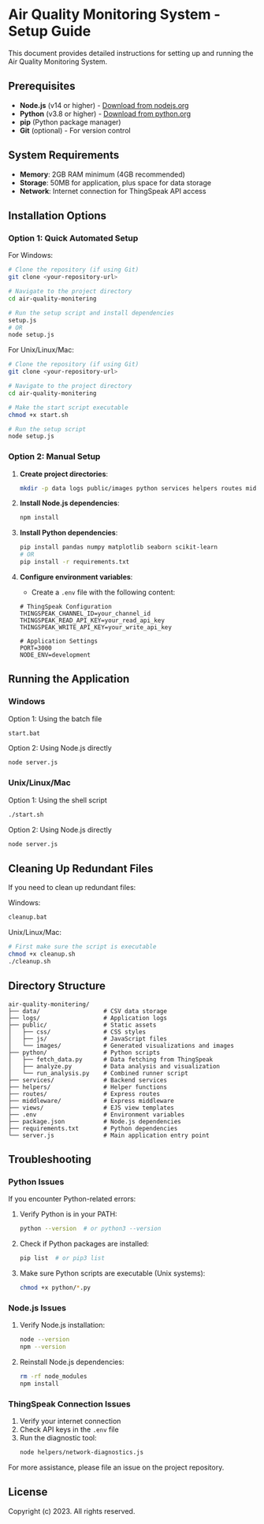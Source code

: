 # Air Quality Monitoring System - Setup Guide

This document provides detailed instructions for setting up and running the Air Quality Monitoring System.

## Prerequisites

- **Node.js** (v14 or higher) - [Download from nodejs.org](https://nodejs.org/)
- **Python** (v3.8 or higher) - [Download from python.org](https://python.org/)
- **pip** (Python package manager)
- **Git** (optional) - For version control

## System Requirements

- **Memory**: 2GB RAM minimum (4GB recommended)
- **Storage**: 50MB for application, plus space for data storage
- **Network**: Internet connection for ThingSpeak API access

## Installation Options

### Option 1: Quick Automated Setup

For Windows:
```bash
# Clone the repository (if using Git)
git clone <your-repository-url>

# Navigate to the project directory
cd air-quality-monitering

# Run the setup script and install dependencies
setup.js
# OR
node setup.js
```

For Unix/Linux/Mac:
```bash
# Clone the repository (if using Git)
git clone <your-repository-url>

# Navigate to the project directory
cd air-quality-monitering

# Make the start script executable
chmod +x start.sh

# Run the setup script
node setup.js
```

### Option 2: Manual Setup

1. **Create project directories**:
   ```bash
   mkdir -p data logs public/images python services helpers routes middleware views
   ```

2. **Install Node.js dependencies**:
   ```bash
   npm install
   ```

3. **Install Python dependencies**:
   ```bash
   pip install pandas numpy matplotlib seaborn scikit-learn
   # OR
   pip install -r requirements.txt
   ```

4. **Configure environment variables**:
   - Create a `.env` file with the following content:
   ```
   # ThingSpeak Configuration
   THINGSPEAK_CHANNEL_ID=your_channel_id
   THINGSPEAK_READ_API_KEY=your_read_api_key
   THINGSPEAK_WRITE_API_KEY=your_write_api_key

   # Application Settings
   PORT=3000
   NODE_ENV=development
   ```

## Running the Application

### Windows

Option 1: Using the batch file
```bash
start.bat
```

Option 2: Using Node.js directly
```bash
node server.js
```

### Unix/Linux/Mac

Option 1: Using the shell script
```bash
./start.sh
```

Option 2: Using Node.js directly
```bash
node server.js
```

## Cleaning Up Redundant Files

If you need to clean up redundant files:

Windows:
```bash
cleanup.bat
```

Unix/Linux/Mac:
```bash
# First make sure the script is executable
chmod +x cleanup.sh
./cleanup.sh
```

## Directory Structure

```
air-quality-monitering/
├── data/                  # CSV data storage
├── logs/                  # Application logs
├── public/                # Static assets
│   ├── css/               # CSS styles
│   ├── js/                # JavaScript files
│   └── images/            # Generated visualizations and images
├── python/                # Python scripts
│   ├── fetch_data.py      # Data fetching from ThingSpeak
│   ├── analyze.py         # Data analysis and visualization
│   └── run_analysis.py    # Combined runner script
├── services/              # Backend services
├── helpers/               # Helper functions
├── routes/                # Express routes
├── middleware/            # Express middleware
├── views/                 # EJS view templates
├── .env                   # Environment variables
├── package.json           # Node.js dependencies
├── requirements.txt       # Python dependencies
└── server.js              # Main application entry point
```

## Troubleshooting

### Python Issues

If you encounter Python-related errors:

1. Verify Python is in your PATH:
   ```bash
   python --version  # or python3 --version
   ```

2. Check if Python packages are installed:
   ```bash
   pip list  # or pip3 list
   ```

3. Make sure Python scripts are executable (Unix systems):
   ```bash
   chmod +x python/*.py
   ```

### Node.js Issues

1. Verify Node.js installation:
   ```bash
   node --version
   npm --version
   ```

2. Reinstall Node.js dependencies:
   ```bash
   rm -rf node_modules
   npm install
   ```

### ThingSpeak Connection Issues

1. Verify your internet connection
2. Check API keys in the `.env` file
3. Run the diagnostic tool:
   ```bash
   node helpers/network-diagnostics.js
   ```

For more assistance, please file an issue on the project repository.

## License

Copyright (c) 2023. All rights reserved.
